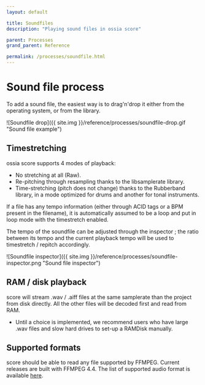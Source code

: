 ```yaml
---
layout: default

title: Soundfiles
description: "Playing sound files in ossia score"

parent: Processes
grand_parent: Reference

permalink: /processes/soundfile.html
---
```



# Sound file process

To add a sound file, the easiest way is to drag'n'drop it either from the operating system, or from 
the library.

![Soundfile drop]({{ site.img }}/reference/processes/soundfile-drop.gif "Sound file example")

## Timestretching

ossia score supports 4 modes of playback: 

- No stretching at all (Raw).
- Re-pitching through resampling thanks to the libsamplerate library.
- Time-stretching (pitch does not change) thanks to the Rubberband library, in a mode optimized for drums and another for tonal instruments.

If a file has any tempo information (either through ACID tags or a BPM present in the filename), 
it is automatically assumed to be a loop and put in loop mode with the timestretch enabled.

The tempo of the soundfile can be adjusted through the inspector ; the ratio between its tempo and the current playback tempo 
will be used to timestretch / repitch accordingly.

![Soundfile inspector]({{ site.img }}/reference/processes/soundfile-inspector.png "Sound file inspector")

## RAM / disk playback

score will stream .wav / .aiff files at the same samplerate than the project from disk directly.
All the other files will be decoded first and read from RAM.

 - Until a choice is implemented, we recommend users who have large .wav files and slow hard drives 
   to set-up a RAMDisk manually.

## Supported formats

score should be able to read any file supported by FFMPEG. Current releases are built with FFMPEG 4.4.
The list of supported audio format is available [here](https://www.ffmpeg.org/general.html#Audio-Codecs).
